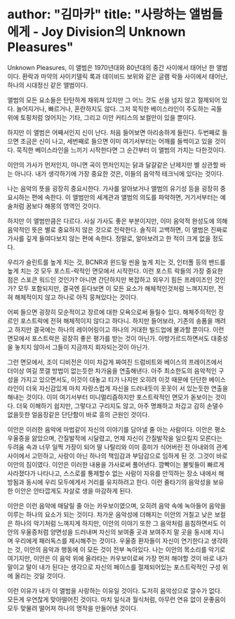 author: "김마카"
title: "사랑하는 앨범들에게 - Joy Division의 Unknown Pleasures"
==========

Unknown Pleasures, 이 앨범은 1970년대와 80년대의 중간 사이에서 태어난 한 앨범이다.
환락과 마약의 사이키델릭 록과 데이비드 보위와 같은 글램 락들 사이에서 태어난, 하나의 시대정신 같은 앨범이다.

앨범의 모든 요소들은 탄탄하게 채워져 있지만 그 어느 것도 선을 넘지 않고 절제되어 있다.
늘어지거나, 빠르거나, 혼란하지도 않다. 그저 묵직한 베이스라인이 주도하는 곡들 위에 토핑처럼 얹어지는 기타,
그리고 이안 커티스의 보컬만이 있을 뿐이다.

하지만 이 앨범은 어째서인지 신이 난다. 처음 들어보면 아리송하게 들린다. 두번째로 들으면 조금은 신이 나고,
세번째로 들으면 이미 여기서부터는 어깨를 들썩이고 있을 것이다. 묵직한 베이스라인을 느끼기 시작한다면 그 순간부터 이 앨범의 가치는 다한것이다.

이안의 가사가 먼저인지, 아니면 곡이 먼저인지는 닭과 달걀같은 난제지만 별 상관할 바는 아니다.
내가 생각하기에 가장 중요한 것은, 이들의 음악적 테크닉에 있다는 것이다.

나는 음악의 뜻을 굉장히 중요시한다. 가사를 알아보거나 앨범의 유기성 등을 굉장히 중요시하는 편에 속한다.
이 앨범만의 세계관과 앨범의 의도를 파악하면, 거기서부터는 예술처럼 꿈보다 해몽의 영역인 것이다.

하지만 이 앨범만큼은 다르다. 사실 가사도 좋은 부분이지만, 이미 음악적 완성도에 의해 음악적인 뜻은 별로 중요하지 않은 것으로 전락한다.
솔직히 고백하면, 이 앨범은 진짜로 가사를 깊게 들여다보지 않는 편에 속한다. 정말로, 알아보려고 한 적이 크게 없을 정도다.

우리가 슬린트를 높게 치는 것, BCNR과 윈드밀 씬을 높게 치는 것, 인터폴 등의 밴드를 높게 치는 것 모두 포스트-락적인 면모에서 시작한다.
이런 포스트 락들의 가장 중요한 점은 스포큰 워드인 것인가? 아니면 간단하지만 복잡하고 외우기 힘든 프레이즈인 것인가?
모두 포함되지만, 결국엔 듣다보면 이 모든 요소가 해체적인것처럼 느껴지지만, 전혀 해체적이지 않고 하나로 아직 뭉쳐있다는 것이다.

어찌 들으면 굉장히 모순적이고 장르에 대한 모욕으로써 들릴수 있다. 해체주의적인 장르인 포스트락에 전혀 해체적이지 않다고 하다니.
하지만 들어보라, 기존의 송폼을 깨려고 하지만 결국에는 하나의 레이어링이고 하나의 거대한 빌드업에 불과할 뿐이다. 이런 면모에서 포스트락은 굉장히 좋은 평가를 받는 것이 아닌가. 아방가르드하면서도 대중성을 놓치지 않아서 그들이 지금까지 회자되는것이 아닌가.

그런 면모에서, 조이 디비전은 이미 차갑게 짜여진 드럼비트와 베이스의 프레이즈에서 더이상 여길 쪼갤 방법이 없는듯한 차가움을 연출해낸다.
아주 최소한도의 음악적인 구성을 가지고 있으면서도, 이것이 대놓고 티가 나지만 오히려 이것 때문에 단단한 베이스라인이 더욱 자신감있게 마치 자랑스럽게 자신을 드러내듯이 꼿꼿이 서 있는듯한 연출을 해내는 것이다. 이미 여기서부터 미니멀리즘하지만 포스트락적인 면모가 돋보이는 것이다.
더욱 이해하기 쉽지만, 그렇다고 구리지도 않고, 아주 명쾌하고 차갑고 감히 손댈수 없을듯한 얼음장같은 단단함이 바로 흥의 근원인 것이다.

이안은 이러한 음악에 마법같이 자신의 이야기를 담아낼 줄 아는 사람이다. 이안은 평소 우울증을 앓았으며, 간질발작에 시달렸고, 언제 자신이 간질발작을 일으킬지 모른다는 두려움 속과 너무 일찍 가장이 되어 딸 나탈리와 이미 흥미가 식어버린 전 아내와의 관계 사이에서 고민하고,
사랑이 아닌 하나의 책임감과 부담감으로 임하게 된 것. 그것이 바로 이안의 짐이였다. 이안은 이러한 내용을 가사로써 풀어낸다.
깜빡이는 불빛들이 빠르게 사라졌다가 나타나고, 스스로를 통제할수 없는 사람이 자유를 만끽하는 장소 내에서 해방됨과 동시에 우리 모두에게서 거리를 유지하려고 한다. 이런 줄타기의 음악성을 보유한 이안은 안타깝게도 자살로 생을 마감하게 된다.

이안은 이런 음악에 매달릴 줄 아는 카우보이였으며, 오히려 음악 속에 녹아들어 음악을 이루는 하나의 요소가 되는 것이다.
차가운 음악성에 더해지는 이안의 거칠고 낮은 보컬은 하나의 악기처럼 느껴지게 하지만, 이안의 이야기 또한 그 음악처럼 음침하면서도 이안의 우울증처럼 양면성을 드러내며 자신의 보여줄 곳과 보여주지 말 곳을 동시에 지니며 우리에게 패러독스를 제시해주는 것이다.
우울증 환자들이 자신이 연기한다고 생각하는 것, 이안의 음악과 행동에 이 모든 것이 전부 녹아있다. 나는 이안의 목소리를 악기로 여기지만,
이안은 이 음악 위에 올라타는 카우보이로써 가장 먼저 해야할 것이 바로 내가 말이고 말이 내가 된다는 생각으로 자신의 페이스를 절제되어있는 포스트락적인 구성 위에 올리는 것일 것이다.

이런 이유가 내가 이 앨범을 사랑하는 이유일 것이다. 도저히 음악성으로 깔수가 없다. 모든게 우연찮게 맞아떨어진 것이다. 마치 일식과 월식처럼,
아무런 연유 없이 운좋음이 모두 맞물려 떨어져 하나의 명작을 만들어낸 것이다.